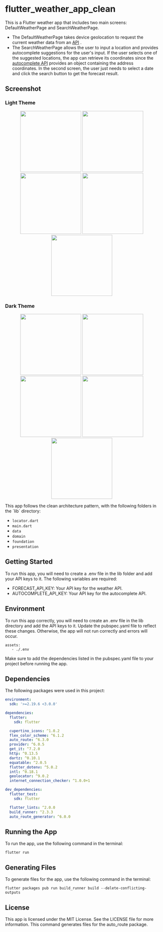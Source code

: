 # flutter_weather_app_clean

This is a Flutter weather app that includes two main screens: DefaultWeatherPage and SearchWeatherPage.

* The DefaultWeatherPage takes device geolocation to request the current weather data from an [API](https://www.weatherapi.com/) .
* The SearchWeatherPage allows the user to input a location and provides autocomplete suggestions for the user's input. If the user selects one of the suggested locations, the app can retrieve its coordinates since the [autocomplete API](https://www.geoapify.com/address-autocomplete) provides an object containing the address coordinates. In the second screen, the user just needs to select a date and click the search button to get the forecast result.
## Screenshot

### Light Theme
<!-- Light Theme -->
<p align="center">
  <img src="assets/images/app_screenshots/default_page_light.jpg" width="200"/>
  <img src="assets/images/app_screenshots/autocomplete_light.jpg" width="200"/>
  <img src="assets/images/app_screenshots/search_page_light.jpg" width="200"/>
  <img src="assets/images/app_screenshots/pick_date_light.jpg" width="200"/>
  <img src="assets/images/app_screenshots/search_page_full_light.jpg" width="200"/>
</p>

### Dark Theme
<!-- Dark Theme -->
<p align="center">
  <img src="assets/images/app_screenshots/default_page_dark.jpg" width="200"/>
  <img src="assets/images/app_screenshots/autocomplete_dark.jpg" width="200"/>
  <img src="assets/images/app_screenshots/search_page_dark.jpg" width="200"/>
  <img src="assets/images/app_screenshots/pick_date_dark.jpg" width="200"/>
  <img src="assets/images/app_screenshots/search_page_full_dark.jpg" width="200"/>
</p>
This app follows the clean architecture pattern, with the following folders in the `lib` directory:

* `locator.dart`
* `main.dart`
* `data`
* `domain`
* `foundation`
* `presentation`

## Getting Started
To run this app, you will need to create a .env file in the lib folder and add your API keys to it. The following variables are required:

- FORECAST_API_KEY: Your API key for the weather API.
- AUTOCOMPLETE_API_KEY: Your API key for the autocomplete API.

## Environment
To run this app correctly, you will need to create an .env file in the lib directory and add the API keys to it. Update the pubspec.yaml file to reflect these changes. Otherwise, the app will not run correctly and errors will occur.
```
assets:
   - ./.env
```

Make sure to add the dependencies listed in the pubspec.yaml file to your project before running the app.

## Dependencies

The following packages were used in this project:

```yaml
environment:
  sdk: '>=2.19.6 <3.0.0'

dependencies:
  flutter:
    sdk: flutter

  cupertino_icons: ^1.0.2
  flex_color_scheme: ^6.1.2
  auto_route: ^6.3.0
  provider: ^6.0.5
  get_it: ^7.2.0
  http: ^0.13.5
  dartz: ^0.10.1
  equatable: ^2.0.5
  flutter_dotenv: ^5.0.2
  intl: ^0.18.1
  geolocator: ^9.0.2
  internet_connection_checker: ^1.0.0+1

dev_dependencies:
  flutter_test:
    sdk: flutter

  flutter_lints: ^2.0.0
  build_runner: ^2.3.3
  auto_route_generator: ^6.0.0

```
## Running the App
To run the app, use the following command in the terminal:
```
flutter run
```
## Generating Files
To generate files for the app, use the following command in the terminal:
```
flutter packages pub run build_runner build --delete-conflicting-outputs
```
## License
This app is licensed under the MIT License. See the LICENSE file for more information.
This command generates files for the auto_route package.
